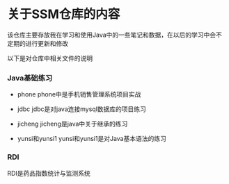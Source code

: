 关于SSM仓库的内容
====
  该仓库主要存放我在学习和使用Java中的一些笔记和数据，在以后的学习中会不定期的进行更新和修改 

以下是对仓库中相关文件的说明  
### Java基础练习
* phone
 phone中是手机销售管理系统项目实战
   
* jdbc
 jdbc是对java连接mysql数据库的项目练习

* jicheng
 jicheng是java中关于继承的练习

* yunsi和yunsi1
 yunsi和yunsi1是对Java基本语法的练习

### RDI
  RDI是药品指数统计与监测系统
 

